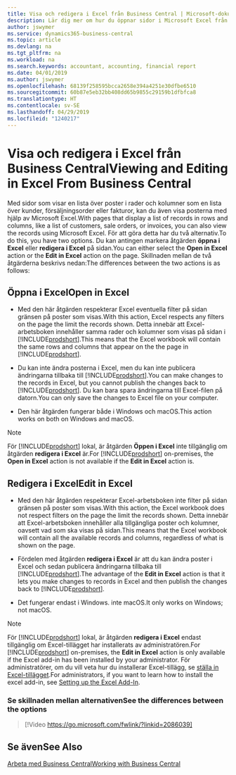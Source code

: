 ```yaml
---
title: Visa och redigera i Excel från Business Central | Microsoft-dokument
description: Lär dig mer om hur du öppnar sidor i Microsoft Excel från Business Central för bättre dataanalyser.
author: jswymer
ms.service: dynamics365-business-central
ms.topic: article
ms.devlang: na
ms.tgt_pltfrm: na
ms.workload: na
ms.search.keywords: accountant, accounting, financial report
ms.date: 04/01/2019
ms.author: jswymer
ms.openlocfilehash: 68139f258595bcca2658e394a4251e30dfbe6510
ms.sourcegitcommit: 60b87e5eb32bb408dd65b9855c29159b1dfbfca8
ms.translationtype: HT
ms.contentlocale: sv-SE
ms.lasthandoff: 04/29/2019
ms.locfileid: "1240217"
---
```

# <a name="viewing-and-editing-in-excel-from-business-central"></a><span data-ttu-id="10daf-103">Visa och redigera i Excel från Business Central</span><span class="sxs-lookup"><span data-stu-id="10daf-103">Viewing and Editing in Excel From Business Central</span></span> 

<span data-ttu-id="10daf-104">Med sidor som visar en lista över poster i rader och kolumner som en lista över kunder, försäljningsorder eller fakturor, kan du även visa posterna med hjälp av Microsoft Excel.</span><span class="sxs-lookup"><span data-stu-id="10daf-104">With pages that display a list of records in rows and columns, like a list of customers, sale orders, or invoices, you can also view the records using Microsoft Excel.</span></span> <span data-ttu-id="10daf-105">För att göra detta har du två alternativ.</span><span class="sxs-lookup"><span data-stu-id="10daf-105">To do this, you have two options.</span></span> <span data-ttu-id="10daf-106">Du kan antingen markera åtgärden **öppna i Excel** eller **redigera i Excel** på sidan.</span><span class="sxs-lookup"><span data-stu-id="10daf-106">You can either select the **Open in Excel** action or the **Edit in Excel** action on the page.</span></span> <span data-ttu-id="10daf-107">Skillnaden mellan de två åtgärderna beskrivs nedan:</span><span class="sxs-lookup"><span data-stu-id="10daf-107">The differences between the two actions is as follows:</span></span>  

## <a name="open-in-excel"></a><span data-ttu-id="10daf-108">Öppna i Excel</span><span class="sxs-lookup"><span data-stu-id="10daf-108">Open in Excel</span></span>

-    <span data-ttu-id="10daf-109">Med den här åtgärden respekterar Excel eventuella filter på sidan gränsen på poster som visas.</span><span class="sxs-lookup"><span data-stu-id="10daf-109">With this action, Excel respects any filters on the page the limit the records shown.</span></span> <span data-ttu-id="10daf-110">Detta innebär att Excel-arbetsboken innehåller samma rader och kolumner som visas på sidan i [!INCLUDE[prodshort](includes/prodshort.md)].</span><span class="sxs-lookup"><span data-stu-id="10daf-110">This means that the Excel workbook will contain the same rows and columns that appear on the the page in [!INCLUDE[prodshort](includes/prodshort.md)].</span></span>

-    <span data-ttu-id="10daf-111">Du kan inte ändra posterna i Excel, men du kan inte publicera ändringarna tillbaka till [!INCLUDE[prodshort](includes/prodshort.md)].</span><span class="sxs-lookup"><span data-stu-id="10daf-111">You can make changes to the records in Excel, but you cannot publish the changes back to [!INCLUDE[prodshort](includes/prodshort.md)].</span></span> <span data-ttu-id="10daf-112">Du kan bara spara ändringarna till Excel-filen på datorn.</span><span class="sxs-lookup"><span data-stu-id="10daf-112">You can only save the changes to Excel file on your computer.</span></span> 

-    <span data-ttu-id="10daf-113">Den här åtgärden fungerar både i Windows och macOS.</span><span class="sxs-lookup"><span data-stu-id="10daf-113">This action works on both on Windows and macOS.</span></span> 

>[!NOTE]
><span data-ttu-id="10daf-114">För [!INCLUDE[prodshort](includes/prodshort.md)] lokal, är åtgärden **Öppen i Excel** inte tillgänglig om åtgärden **redigera i Excel** är.</span><span class="sxs-lookup"><span data-stu-id="10daf-114">For [!INCLUDE[prodshort](includes/prodshort.md)] on-premises, the **Open in Excel** action is not available if the **Edit in Excel** action is.</span></span>

## <a name="edit-in-excel"></a><span data-ttu-id="10daf-115">Redigera i Excel</span><span class="sxs-lookup"><span data-stu-id="10daf-115">Edit in Excel</span></span>

-    <span data-ttu-id="10daf-116">Med den här åtgärden respekterar Excel-arbetsboken inte filter på sidan gränsen på poster som visas.</span><span class="sxs-lookup"><span data-stu-id="10daf-116">With this action, the Excel workbook does not respect filters on the page the limit the records shown.</span></span> <span data-ttu-id="10daf-117">Detta innebär att Excel-arbetsboken innehåller alla tillgängliga poster och kolumner, oavsett vad som ska visas på sidan.</span><span class="sxs-lookup"><span data-stu-id="10daf-117">This means that the Excel workbook will contain all the available records and columns, regardless of what is shown on the page.</span></span> 

-    <span data-ttu-id="10daf-118">Fördelen med åtgärden **redigera i Excel** är att du kan ändra poster i Excel och sedan publicera ändringarna tillbaka till [!INCLUDE[prodshort](includes/prodshort.md)].</span><span class="sxs-lookup"><span data-stu-id="10daf-118">The advantage of the **Edit in Excel** action is that it lets you make changes to records in Excel and then publish the changes back to [!INCLUDE[prodshort](includes/prodshort.md)].</span></span>

-    <span data-ttu-id="10daf-119">Det fungerar endast i Windows. inte macOS.</span><span class="sxs-lookup"><span data-stu-id="10daf-119">It only works on Windows; not macOS.</span></span>

>[!NOTE]
><span data-ttu-id="10daf-120">För [!INCLUDE[prodshort](includes/prodshort.md)] lokal, är åtgärden **redigera i Excel** endast tillgänglig om Excel-tillägget har installerats av administratören.</span><span class="sxs-lookup"><span data-stu-id="10daf-120">For [!INCLUDE[prodshort](includes/prodshort.md)] on-premises, the **Edit in Excel** action is only available if the Excel add-in has been installed by your administrator.</span></span> <span data-ttu-id="10daf-121">För administratörer, om du vill veta hur du installerar Excel-tillägg, se [ställa in Excel-tillägget](https://docs.microsoft.com/en-us/dynamics365/business-central/dev-itpro/administration/configuring-excel-addin).</span><span class="sxs-lookup"><span data-stu-id="10daf-121">For administrators, if you want to learn how to install the excel add-in, see [Setting up the Excel Add-In](https://docs.microsoft.com/en-us/dynamics365/business-central/dev-itpro/administration/configuring-excel-addin).</span></span>

### <a name="see-the-differences-between-the-options"></a><span data-ttu-id="10daf-122">Se skillnaden mellan alternativen</span><span class="sxs-lookup"><span data-stu-id="10daf-122">See the differences between the options</span></span> 
> [!Video https://go.microsoft.com/fwlink/?linkid=2086039]

## <a name="see-also"></a><span data-ttu-id="10daf-123">Se även</span><span class="sxs-lookup"><span data-stu-id="10daf-123">See Also</span></span>
[<span data-ttu-id="10daf-124">Arbeta med Business Central</span><span class="sxs-lookup"><span data-stu-id="10daf-124">Working with Business Central</span></span>](ui-work-product.md)  
